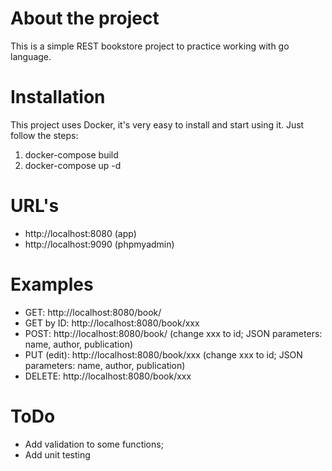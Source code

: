 # About the project
This is a simple REST bookstore project to practice working with go language.

# Installation
This project uses Docker, it's very easy to install and start using it. Just follow the steps:

1. docker-compose build
2. docker-compose up -d

# URL's
- http://localhost:8080 (app)
- http://localhost:9090 (phpmyadmin)

# Examples
- GET: http://localhost:8080/book/
- GET by ID: http://localhost:8080/book/xxx
- POST: http://localhost:8080/book/ (change xxx to id; JSON parameters: name, author, publication)
- PUT (edit): http://localhost:8080/book/xxx (change xxx to id; JSON parameters: name, author, publication)
- DELETE: http://localhost:8080/book/xxx

# ToDo
- Add validation to some functions;
- Add unit testing